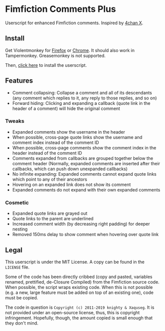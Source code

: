 # Fimfiction Comments Plus

Userscript for enhanced Fimfiction comments. Inspired by [4chan X](https://www.4chan-x.net/).

## Install

Get Violentmonkey for [Firefox](https://addons.mozilla.org/en-US/firefox/addon/violentmonkey/) or [Chrome](https://chrome.google.com/webstore/detail/violent-monkey/jinjaccalgkegednnccohejagnlnfdag). It should also work in Tampermonkey. Greasemonkey is not supported.

Then, [click here](https://github.com/PluieElectrique/fimfic-comments-plus/raw/master/commentsplus.user.js) to install the userscript.

## Features

* Comment collapsing: Collapse a comment and all of its descendants (any comment which replies to it, any reply to those replies, and so on)
* Forward hiding: Clicking and expanding a callback (quote link in the header of a comment) will hide the original comment

### Tweaks

* Expanded comments show the username in the header
* When possible, cross-page quote links show the username and comment index instead of the comment ID
* When possible, cross-page comments show the comment index in the header instead of the comment ID
* Comments expanded from callbacks are grouped together below the comment header (Normally, expanded comments are inserted after their callbacks, which can push down unexpanded callbacks)
* No infinite expanding: Expanded comments cannot expand quote links which point to any of their ancestors
* Hovering on an expanded link does not show its comment
* Expanded comments do not expand with their own expanded comments

### Cosmetic

* Expanded quote links are grayed out
* Quote links to the parent are underlined
* Increased comment width (by decreasing right padding) for deeper nesting
* Removed 150ms delay to show comment when hovering over quote link

## Legal

This userscript is under the MIT License. A copy can be found in the `LICENSE` file.

Some of the code has been directly cribbed (copy and pasted, variables renamed, prettified, de-Closure Compiled) from the Fimfiction source code. When possible, the script wraps existing code. When this is not possible (e.g. a new, large feature must be added on top of an existing one), code must be copied.

The code in question is `Copyright (c) 2011-2019 knighty & Xaquseg`. It is not provided under an open-source license, thus, this is copyright infringement. Hopefully, though, the amount copied is small enough that they don't mind.
